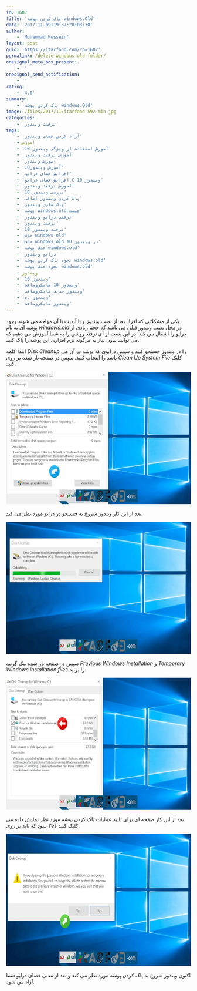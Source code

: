 ```yaml
---
id: 1607
title: 'پاک کردن پوشه windows.Old'
date: '2017-11-09T19:37:20+03:30'
author:
    - 'Mohammad Hossein'
layout: post
guid: 'https://itarfand.com/?p=1607'
permalink: /delete-windows-old-folder/
onesignal_meta_box_present:
    - ''
onesignal_send_notification:
    - ''
rating:
    - '4.0'
summary:
    - 'پاک کردن پوشه windows.Old'
image: /files/2017/11/itarfand-592-min.jpg
categories:
    - 'ترفند ویندوز'
tags:
    - 'آزاد کردن فضای ویندوز'
    - آموزش
    - 'آموزش استفاده از ویژگی ویندوز 10'
    - 'آموزش ترفند ویندوز'
    - 'آموزش ویندوز'
    - 'آموزش ویندوز10'
    - 'افزایش فضای درایو'
    - 'افزایش فضای درایو C ویندوز 10'
    - 'اموزش ترفند ویندوز'
    - 'بررسی ویندوز 10'
    - 'پاك كردن ويندوز اضافی'
    - 'پاک سازی ویندوز'
    - 'پوشه windows.old چیست'
    - 'ترفند درایو ویندوز'
    - 'ترفند ویندوز'
    - 'ترفند ویندوز 10'
    - 'حذف windows old'
    - 'حذف windows old در ویندوز 10'
    - 'حذف پوشه windows.old'
    - 'درایو ویندوز'
    - 'نحوه پاک کردن پوشه windows.old'
    - 'نحوه حذف پوشه windows.old'
    - ویندوز
    - 'ویندوز 10'
    - 'ویندوز 10 مایکروسافت'
    - 'ویندوز جدید مایکروسافت'
    - 'ویندوز ده'
    - 'ویندوز مایکروسافت'
---
```


یکی از مشکلاتی که افراد بعد از نصب ویندوز و یا آپدیت با آن مواجه می شوند وجود پوشه ای به نام *windows.old* در محل نصب ویندوز قبلی می باشد که حجم زیادی از درایو را اشغال می کند. در این پست از آی ترفند روشی را به شما آموزش می دهیم که می توانید بدون نیاز به هرگونه نرم افزاری این پوشه را پاک کنید.

ابتدا کلمه *Disk Cleanup* را در ویندوز جستجو کنید و سپس درایوی که پوشه در آن می باشد را انتخاب کنید. سپس در صفحه باز شده بر روی *Clean Up System File* کلیک کنید.

![mhkarami97](/files/2017/11/itarfand-588-min.jpg)

بعد از این کار ویندوز شروع به جستجو در درایو مورد نظر می کند.

![mhkarami97](/files/2017/11/itarfand-589-min.jpg)

سپس در صفحه باز شده تیک گزینه *Previous Windows Installation* و *Temporary Windows installation files* را بزنید.

![mhkarami97](/files/2017/11/itarfand-590-min.jpg)

بعد از این کار صفحه ای برای تایید عملیات پاک کردن پوشه مورد نظر نمایش داده می شود که باید بر روی *Yes* کلیک کنید.

![mhkarami97](/files/2017/11/itarfand-591-min.jpg)

اکنون ویندوز شروع به پاک کردن پوشه مورد نظر می کند و بعد از مدتی فضای درایو شما آزاد می شود.